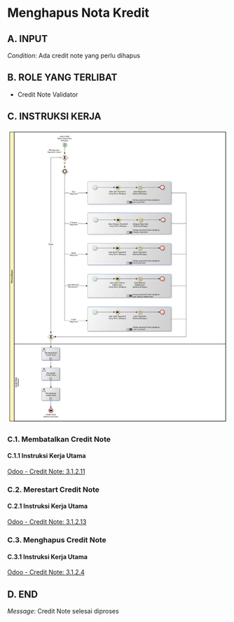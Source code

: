 # Menghapus Nota Kredit

## <a name="input">A. INPUT</a>

*Condition*: Ada credit note yang perlu dihapus

## <a name="role">B. ROLE YANG TERLIBAT</a>

* Credit Note Validator

## <a name="instruksi">C. INSTRUKSI KERJA</a>

![](../img/prosedur-kerja/menghapus-credit-note.png)

### C.1. Membatalkan Credit Note

#### C.1.1 Instruksi Kerja Utama

[Odoo - Credit Note: 3.1.2.11](../transaksi/credit-note/batal.md)

### C.2. Merestart Credit Note

#### C.2.1 Instruksi Kerja Utama

[Odoo - Credit Note: 3.1.2.13](../transaksi/credit-note/restart.md)

### C.3. Menghapus Credit Note

#### C.3.1 Instruksi Kerja Utama

[Odoo - Credit Note: 3.1.2.4](../transaksi/credit-note/menghapus.md)

## <a name="input">D. END</a>

*Message*: Credit Note selesai diproses
